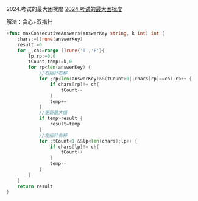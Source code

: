 2024.考试的最大困扰度
[2024.考试的最大困扰度](https://leetcode-cn.com/problems/maximize-the-confusion-of-an-exam/)



解法：贪心+双指针

```go
+func maxConsecutiveAnswers(answerKey string, k int) int {
	chars:=[]rune(answerKey)
	result:=0
	for _,ch:=range []rune{'T','F'}{
		lp,rp:=0,0
		tCount,temp:=k,0
		for rp<len(answerKey) {
			//右指针右移
			for ;rp<len(answerKey)&&(tCount>0||chars[rp]==ch);rp++ {
				if chars[rp]!= ch{
					tCount--
				}
				temp++
			}
			//更新最大值
			if temp>result {
				result=temp
			}
			//左指针右移
			for ;tCount<1 &&lp<len(chars);lp++ {
				if chars[lp]!= ch{
					tCount++
				}
				temp--
			}
		}
	}
	return result
}
```
